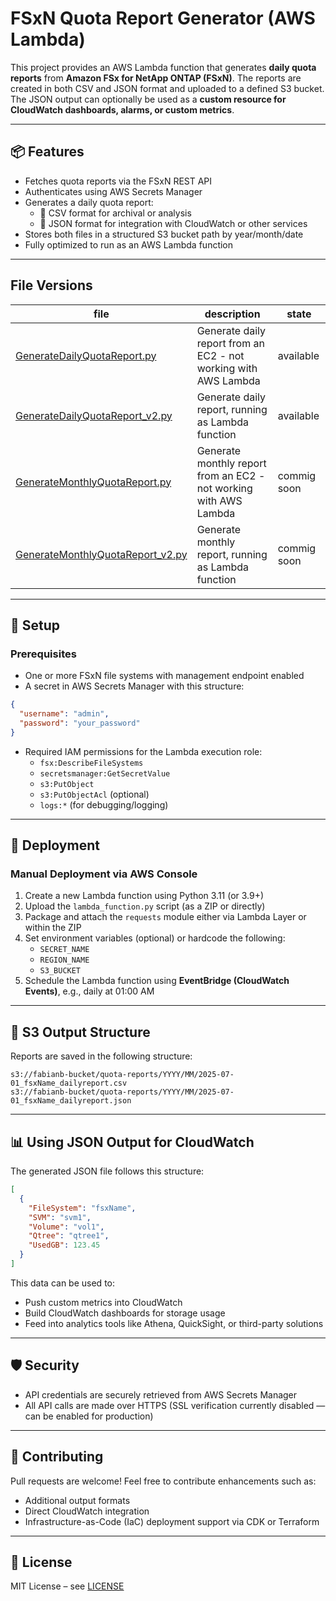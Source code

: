# FSxN Quota Report Generator (AWS Lambda)

This project provides an AWS Lambda function that generates **daily quota reports** from **Amazon FSx for NetApp ONTAP (FSxN)**. The reports are created in both CSV and JSON format and uploaded to a defined S3 bucket. The JSON output can optionally be used as a **custom resource for CloudWatch dashboards, alarms, or custom metrics**.

---

## 📦 Features

- Fetches quota reports via the FSxN REST API
- Authenticates using AWS Secrets Manager
- Generates a daily quota report:
  - 📄 CSV format for archival or analysis
  - 🧾 JSON format for integration with CloudWatch or other services
- Stores both files in a structured S3 bucket path by year/month/date
- Fully optimized to run as an AWS Lambda function

---

## File Versions

| file                                                                 | description                                                       | state       |
| -------------------------------------------------------------------- | ----------------------------------------------------------------- | ----------- |
| [GenerateDailyQuotaReport.py](GenerateDailyQuotaReport.py)           | Generate daily report from an EC2 - not working with AWS Lambda   | available   |
| [GenerateDailyQuotaReport_v2.py](GenerateDailyQuotaReport_v2.py)     | Generate daily report, running as Lambda function                 | available   |
| [GenerateMonthlyQuotaReport.py](GenerateMonthlyQuotaReport.py)       | Generate monthly report from an EC2 - not working with AWS Lambda | commig soon |
| [GenerateMonthlyQuotaReport_v2.py](GenerateMonthlyQuotaReport_v2.py) | Generate monthly report, running as Lambda function               | commig soon |

---

## 🔧 Setup

### Prerequisites

- One or more FSxN file systems with management endpoint enabled
- A secret in AWS Secrets Manager with this structure:

```json
{
  "username": "admin",
  "password": "your_password"
}
```

- Required IAM permissions for the Lambda execution role:
  - `fsx:DescribeFileSystems`
  - `secretsmanager:GetSecretValue`
  - `s3:PutObject`
  - `s3:PutObjectAcl` (optional)
  - `logs:*` (for debugging/logging)

---

## 🚀 Deployment

### Manual Deployment via AWS Console

1. Create a new Lambda function using Python 3.11 (or 3.9+)
2. Upload the `lambda_function.py` script (as a ZIP or directly)
3. Package and attach the `requests` module either via Lambda Layer or within the ZIP
4. Set environment variables (optional) or hardcode the following:
   - `SECRET_NAME`
   - `REGION_NAME`
   - `S3_BUCKET`
5. Schedule the Lambda function using **EventBridge (CloudWatch Events)**, e.g., daily at 01:00 AM

---

## 📁 S3 Output Structure

Reports are saved in the following structure:

```
s3://fabianb-bucket/quota-reports/YYYY/MM/2025-07-01_fsxName_dailyreport.csv
s3://fabianb-bucket/quota-reports/YYYY/MM/2025-07-01_fsxName_dailyreport.json
```

---

## 📊 Using JSON Output for CloudWatch

The generated JSON file follows this structure:

```json
[
  {
    "FileSystem": "fsxName",
    "SVM": "svm1",
    "Volume": "vol1",
    "Qtree": "qtree1",
    "UsedGB": 123.45
  }
]
```

This data can be used to:

- Push custom metrics into CloudWatch
- Build CloudWatch dashboards for storage usage
- Feed into analytics tools like Athena, QuickSight, or third-party solutions

---

## 🛡️ Security

- API credentials are securely retrieved from AWS Secrets Manager
- All API calls are made over HTTPS (SSL verification currently disabled — can be enabled for production)

---

## 🤝 Contributing

Pull requests are welcome! Feel free to contribute enhancements such as:

- Additional output formats
- Direct CloudWatch integration
- Infrastructure-as-Code (IaC) deployment support via CDK or Terraform

---

## 📄 License

MIT License – see [LICENSE](LICENSE)
